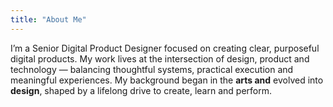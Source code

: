 ```yaml
---
title: "About Me"
---
```


I’m a Senior Digital Product Designer focused on creating clear, purposeful digital products. My work lives at the intersection of design, product and technology — balancing thoughtful systems, practical execution and meaningful experiences. My background began in the **arts and** evolved into **design**, shaped by a lifelong drive to create, learn and perform.